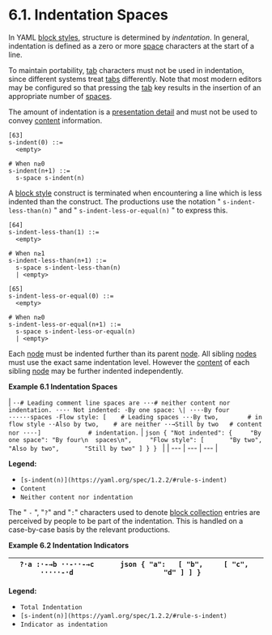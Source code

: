 # 6.1. Indentation Spaces

In YAML [block styles](https://yaml.org/spec/1.2.2/#block-style-productions), structure is determined by *indentation*. In general, indentation is defined as a zero or more [space](https://yaml.org/spec/1.2.2/#white-space-characters) characters at the start of a line.

To maintain portability, [tab](https://yaml.org/spec/1.2.2/#white-space-characters) characters must not be used in indentation, since different systems treat [tabs](https://yaml.org/spec/1.2.2/#white-space-characters) differently. Note that most modern editors may be configured so that pressing the [tab](https://yaml.org/spec/1.2.2/#white-space-characters) key results in the insertion of an appropriate number of [spaces](https://yaml.org/spec/1.2.2/#white-space-characters).

The amount of indentation is a [presentation detail](https://yaml.org/spec/1.2.2/#presenting-the-serialization-tree) and must not be used to convey [content](https://yaml.org/spec/1.2.2/#nodes) information.

```
[63]
s-indent(0) ::=
  <empty>

# When n≥0
s-indent(n+1) ::=
  s-space s-indent(n)
```

A [block style](https://yaml.org/spec/1.2.2/#block-style-productions) construct is terminated when encountering a line which is less indented than the construct. The productions use the notation " `s-indent-less-than(n)` " and " `s-indent-less-or-equal(n)` " to express this.

```
[64]
s-indent-less-than(1) ::=
  <empty>

# When n≥1
s-indent-less-than(n+1) ::=
  s-space s-indent-less-than(n)
  | <empty>
```
```
[65]
s-indent-less-or-equal(0) ::=
  <empty>

# When n≥0
s-indent-less-or-equal(n+1) ::=
  s-space s-indent-less-or-equal(n)
  | <empty>
```

Each [node](https://yaml.org/spec/1.2.2/#nodes) must be indented further than its parent [node](https://yaml.org/spec/1.2.2/#nodes). All sibling [nodes](https://yaml.org/spec/1.2.2/#nodes) must use the exact same indentation level. However the [content](https://yaml.org/spec/1.2.2/#nodes) of each sibling [node](https://yaml.org/spec/1.2.2/#nodes) may be further indented independently.

**Example 6.1 Indentation Spaces**

| ``` ··# Leading comment line spaces are ···# neither content nor indentation. ···· Not indented: ·By one space: \| ····By four ······spaces ·Flow style: [    # Leading spaces ···By two,        # in flow style ··Also by two,    # are neither ··→Still by two   # content nor ····]             # indentation. ``` | ```json { "Not indented": {     "By one space": "By four\n  spaces\n",     "Flow style": [       "By two",       "Also by two",       "Still by two" ] } } ``` |
| --- | --- | --- |

**Legend:**

- `[s-indent(n)](https://yaml.org/spec/1.2.2/#rule-s-indent)`
- `Content`
- `Neither content nor indentation`

The " `-` ", "`?`" and "`:`" characters used to denote [block collection](https://yaml.org/spec/1.2.2/#block-collection-styles) entries are perceived by people to be part of the indentation. This is handled on a case-by-case basis by the relevant productions.

**Example 6.2 Indentation Indicators**

| ``` ?·a :·-→b ··-··-→c ·····-·d ``` | ```json { "a":   [ "b",     [ "c",       "d" ] ] } ``` |
| --- | --- |

**Legend:**

- `Total Indentation`
- `[s-indent(n)](https://yaml.org/spec/1.2.2/#rule-s-indent)`
- `Indicator as indentation`